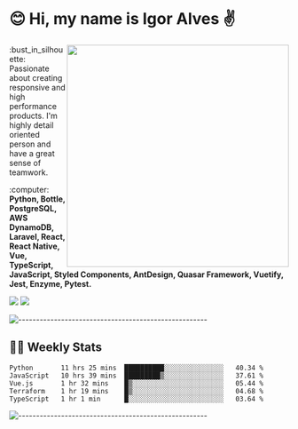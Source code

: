 # :blush: Hi, my name is Igor Alves :v:

<img src="https://github-readme-stats.vercel.app/api?username=iguit0&show_icons=true&count_private=true&theme=dark" min-width="400px" max-width="400px" width="400px" align="right" />

<p align="left"> 
  :bust_in_silhouette: Passionate about creating responsive and high performance products.
  I'm highly detail oriented person and have a great sense of teamwork.
</p>

<p align="left">
  :computer: <strong>Python, Bottle, PostgreSQL, AWS DynamoDB, Laravel, React, React Native, Vue, TypeScript, JavaScript, Styled Components, AntDesign, Quasar Framework, Vuetify, Jest, Enzyme, Pytest.</strong>
</p>

<p align="left">
  <a href="https://www.linkedin.com/in/igor-lucio-alves" target="_blank" rel="noopener noreferrer" alt="Linkedin">
  <img src="https://img.shields.io/badge/LinkedIn-0077B5?style=for-the-badge&logo=linkedin&logoColor=white" /></a>

  <a href="https://t.me/iguit0" target="_blank" rel="noopener noreferrer" alt="Telegram">
  <img src="https://img.shields.io/badge/Telegram-2CA5E0?style=for-the-badge&logo=telegram&logoColor=white" /></a>
</p>

![-----------------------------------------------------](https://raw.githubusercontent.com/andreasbm/readme/master/assets/lines/aqua.png)

## :man_technologist: Weekly Stats
<!--START_SECTION:waka-->
```text
Python       11 hrs 25 mins  ██████████░░░░░░░░░░░░░░░   40.34 % 
JavaScript   10 hrs 39 mins  █████████▒░░░░░░░░░░░░░░░   37.61 % 
Vue.js       1 hr 32 mins    █▒░░░░░░░░░░░░░░░░░░░░░░░   05.44 % 
Terraform    1 hr 19 mins    █▒░░░░░░░░░░░░░░░░░░░░░░░   04.68 % 
TypeScript   1 hr 1 min      █░░░░░░░░░░░░░░░░░░░░░░░░   03.64 % 
```
<!--END_SECTION:waka-->
![-----------------------------------------------------](https://raw.githubusercontent.com/andreasbm/readme/master/assets/lines/aqua.png)

